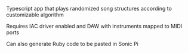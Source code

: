 Typescript app that plays randomized song structures according to customizable algorithm

Requires IAC driver enabled and DAW with instruments mapped to MIDI ports

Can also generate Ruby code to be pasted in Sonic Pi